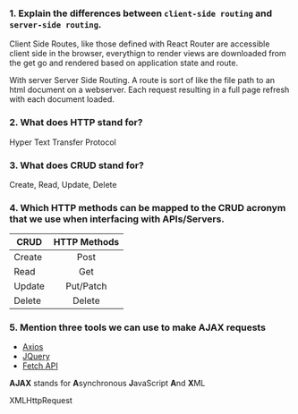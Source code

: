 ### 1.  Explain the differences between `client-side routing` and `server-side routing`.

Client Side Routes, like those defined with React Router are accessible client side in the browser, everythign to render views are downloaded from the get go and rendered based on application state and route.


With server Server Side Routing. A route is sort of like the file path to an html document on a webserver.  Each request resulting in a full page refresh with each document loaded.

### 2.  What does HTTP stand for?

Hyper Text Transfer Protocol

### 3.  What does CRUD stand for?

Create, Read, Update, Delete

### 4.  Which HTTP methods can be mapped to the CRUD acronym that we use when interfacing with APIs/Servers.

|CRUD      | HTTP Methods |
|----------|:------------:|
|Create    | Post         |
|Read      | Get          |
|Update    | Put/Patch    |
|Delete    | Delete       |

### 5.  Mention three tools we can use to make AJAX requests

* [Axios](https://github.com/axios/axios)
* [JQuery]() 
* [Fetch API](https://developer.mozilla.org/en-US/docs/Web/API/Fetch_API)

**AJAX** stands for **A**synchronous **J**avaScript **A**nd **X**ML

XMLHttpRequest